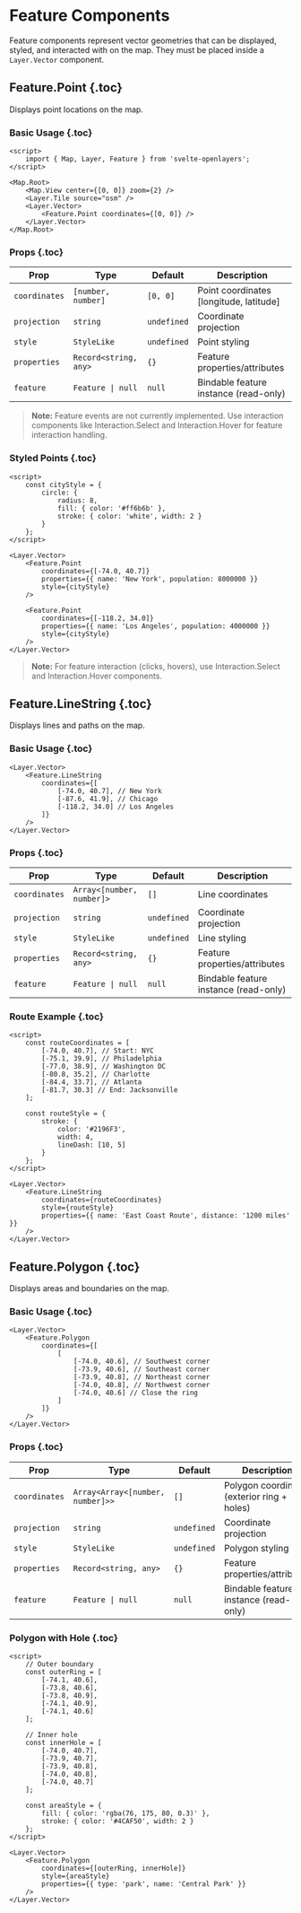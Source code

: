 # Feature Components

Feature components represent vector geometries that can be displayed, styled, and interacted with on the map. They must be placed inside a `Layer.Vector` component.

## Feature.Point {.toc}

Displays point locations on the map.

### Basic Usage {.toc}

```svelte
<script>
	import { Map, Layer, Feature } from 'svelte-openlayers';
</script>

<Map.Root>
	<Map.View center={[0, 0]} zoom={2} />
	<Layer.Tile source="osm" />
	<Layer.Vector>
		<Feature.Point coordinates={[0, 0]} />
	</Layer.Vector>
</Map.Root>
```

### Props {.toc}

| Prop          | Type                  | Default     | Description                             |
| ------------- | --------------------- | ----------- | --------------------------------------- |
| `coordinates` | `[number, number]`    | `[0, 0]`    | Point coordinates [longitude, latitude] |
| `projection`  | `string`              | `undefined` | Coordinate projection                   |
| `style`       | `StyleLike`           | `undefined` | Point styling                           |
| `properties`  | `Record<string, any>` | `{}`        | Feature properties/attributes           |
| `feature`     | `Feature \| null`     | `null`      | Bindable feature instance (read-only)   |

> **Note:** Feature events are not currently implemented. Use interaction components like Interaction.Select and Interaction.Hover for feature interaction handling.

### Styled Points {.toc}

```svelte
<script>
	const cityStyle = {
		circle: {
			radius: 8,
			fill: { color: '#ff6b6b' },
			stroke: { color: 'white', width: 2 }
		}
	};
</script>

<Layer.Vector>
	<Feature.Point
		coordinates={[-74.0, 40.7]}
		properties={{ name: 'New York', population: 8000000 }}
		style={cityStyle}
	/>

	<Feature.Point
		coordinates={[-118.2, 34.0]}
		properties={{ name: 'Los Angeles', population: 4000000 }}
		style={cityStyle}
	/>
</Layer.Vector>
```

> **Note:** For feature interaction (clicks, hovers), use Interaction.Select and Interaction.Hover components.

## Feature.LineString {.toc}

Displays lines and paths on the map.

### Basic Usage {.toc}

```svelte
<Layer.Vector>
	<Feature.LineString
		coordinates={[
			[-74.0, 40.7], // New York
			[-87.6, 41.9], // Chicago
			[-118.2, 34.0] // Los Angeles
		]}
	/>
</Layer.Vector>
```

### Props {.toc}

| Prop          | Type                      | Default     | Description                           |
| ------------- | ------------------------- | ----------- | ------------------------------------- |
| `coordinates` | `Array<[number, number]>` | `[]`        | Line coordinates                      |
| `projection`  | `string`                  | `undefined` | Coordinate projection                 |
| `style`       | `StyleLike`               | `undefined` | Line styling                          |
| `properties`  | `Record<string, any>`     | `{}`        | Feature properties/attributes         |
| `feature`     | `Feature \| null`         | `null`      | Bindable feature instance (read-only) |

### Route Example {.toc}

```svelte
<script>
	const routeCoordinates = [
		[-74.0, 40.7], // Start: NYC
		[-75.1, 39.9], // Philadelphia
		[-77.0, 38.9], // Washington DC
		[-80.8, 35.2], // Charlotte
		[-84.4, 33.7], // Atlanta
		[-81.7, 30.3] // End: Jacksonville
	];

	const routeStyle = {
		stroke: {
			color: '#2196F3',
			width: 4,
			lineDash: [10, 5]
		}
	};
</script>

<Layer.Vector>
	<Feature.LineString
		coordinates={routeCoordinates}
		style={routeStyle}
		properties={{ name: 'East Coast Route', distance: '1200 miles' }}
	/>
</Layer.Vector>
```

## Feature.Polygon {.toc}

Displays areas and boundaries on the map.

### Basic Usage {.toc}

```svelte
<Layer.Vector>
	<Feature.Polygon
		coordinates={[
			[
				[-74.0, 40.6], // Southwest corner
				[-73.9, 40.6], // Southeast corner
				[-73.9, 40.8], // Northeast corner
				[-74.0, 40.8], // Northwest corner
				[-74.0, 40.6] // Close the ring
			]
		]}
	/>
</Layer.Vector>
```

### Props {.toc}

| Prop          | Type                             | Default     | Description                                 |
| ------------- | -------------------------------- | ----------- | ------------------------------------------- |
| `coordinates` | `Array<Array<[number, number]>>` | `[]`        | Polygon coordinates (exterior ring + holes) |
| `projection`  | `string`                         | `undefined` | Coordinate projection                       |
| `style`       | `StyleLike`                      | `undefined` | Polygon styling                             |
| `properties`  | `Record<string, any>`            | `{}`        | Feature properties/attributes               |
| `feature`     | `Feature \| null`                | `null`      | Bindable feature instance (read-only)       |

### Polygon with Hole {.toc}

```svelte
<script>
	// Outer boundary
	const outerRing = [
		[-74.1, 40.6],
		[-73.8, 40.6],
		[-73.8, 40.9],
		[-74.1, 40.9],
		[-74.1, 40.6]
	];

	// Inner hole
	const innerHole = [
		[-74.0, 40.7],
		[-73.9, 40.7],
		[-73.9, 40.8],
		[-74.0, 40.8],
		[-74.0, 40.7]
	];

	const areaStyle = {
		fill: { color: 'rgba(76, 175, 80, 0.3)' },
		stroke: { color: '#4CAF50', width: 2 }
	};
</script>

<Layer.Vector>
	<Feature.Polygon
		coordinates={[outerRing, innerHole]}
		style={areaStyle}
		properties={{ type: 'park', name: 'Central Park' }}
	/>
</Layer.Vector>
```
